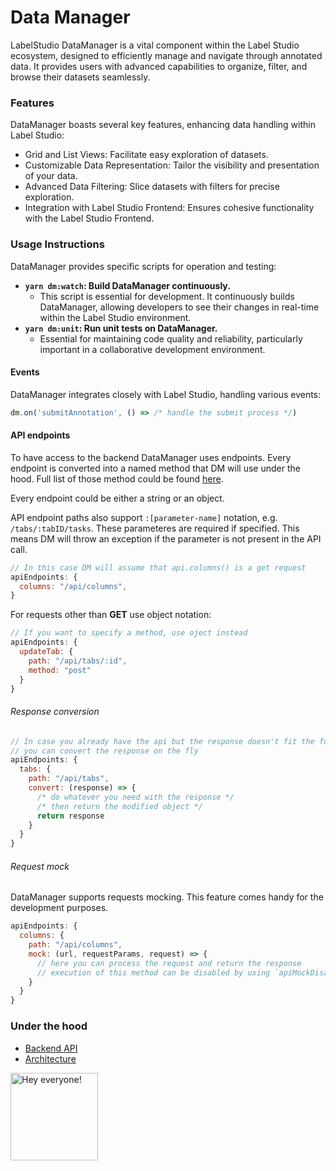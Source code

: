 # Data Manager

LabelStudio DataManager is a vital component within the Label Studio ecosystem, designed to efficiently manage and navigate through annotated data. It provides users with advanced capabilities to organize, filter, and browse their datasets seamlessly.


### Features

DataManager boasts several key features, enhancing data handling within Label Studio:

- Grid and List Views: Facilitate easy exploration of datasets.
- Customizable Data Representation: Tailor the visibility and presentation of your data.
- Advanced Data Filtering: Slice datasets with filters for precise exploration.
- Integration with Label Studio Frontend: Ensures cohesive functionality with the Label Studio Frontend.

### Usage Instructions
DataManager provides specific scripts for operation and testing:

- **`yarn dm:watch`: Build DataManager continuously.**
    - This script is essential for development. It continuously builds DataManager, allowing developers to see their changes in real-time within the Label Studio environment.
- **`yarn dm:unit`: Run unit tests on DataManager.**
    - Essential for maintaining code quality and reliability, particularly important in a collaborative development environment.

#### Events

DataManager integrates closely with Label Studio, handling various events:

```js
dm.on('submitAnnotation', () => /* handle the submit process */)
```

#### API endpoints

To have access to the backend DataManager uses endpoints. Every endpoint is converted into a named method that DM will use under the hood. Full list of those method could be found [here](#under-the-hood).

Every endpoint could be either a string or an object.

API endpoint paths also support `:[parameter-name]` notation, e.g. `/tabs/:tabID/tasks`. These parameteres are required if specified. This means DM will throw an exception if the parameter is not present in the API call.

```js
// In this case DM will assume that api.columns() is a get request
apiEndpoints: {
  columns: "/api/columns",
}
```



For requests other than **GET** use object notation:

```javascript
// If you want to specify a method, use oject instead
apiEndpoints: {
  updateTab: {
    path: "/api/tabs/:id",
    method: "post"
  }
}
```

###### Response conversion

```javascript
// In case you already have the api but the response doesn't fit the format expected by DM
// you can convert the response on the fly
apiEndpoints: {
  tabs: {
    path: "/api/tabs",
    convert: (response) => {
      /* do whatever you need with the response */
      /* then return the modified object */
      return response
    }
  }
}
```

###### Request mock

DataManager supports requests mocking. This feature comes handy for the development purposes.

```javascript
apiEndpoints: {
  columns: {
    path: "/api/columns",
    mock: (url, requestParams, request) => {
      // here you can process the request and return the response
      // execution of this method can be disabled by using `apiMockDisabled: true`
    }
  }
}
```


### Under the hood

- [Backend API][api_docs]
- [Architecture][dm_architecture]

<img src="https://github.com/heartexlabs/label-studio/blob/master/images/opossum_looking.png?raw=true" title="Hey everyone!" height="140" width="140" />

[api_docs]: docs/api_reference.md
[dm_architecture]: docs/dm_architecture_diagram.pdf

